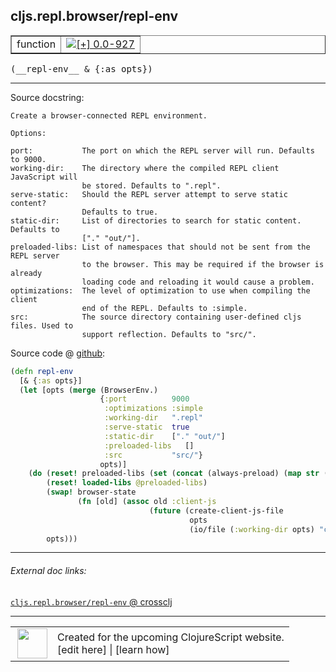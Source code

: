 ## cljs.repl.browser/repl-env



 <table border="1">
<tr>
<td>function</td>
<td><a href="https://github.com/cljsinfo/cljs-api-docs/tree/0.0-927"><img valign="middle" alt="[+] 0.0-927" title="Added in 0.0-927" src="https://img.shields.io/badge/+-0.0--927-lightgrey.svg"></a> </td>
</tr>
</table>


 <samp>
(__repl-env__ & {:as opts})<br>
</samp>

---





Source docstring:

```
Create a browser-connected REPL environment.

Options:

port:           The port on which the REPL server will run. Defaults to 9000.
working-dir:    The directory where the compiled REPL client JavaScript will
                be stored. Defaults to ".repl".
serve-static:   Should the REPL server attempt to serve static content?
                Defaults to true.
static-dir:     List of directories to search for static content. Defaults to
                ["." "out/"].
preloaded-libs: List of namespaces that should not be sent from the REPL server
                to the browser. This may be required if the browser is already
                loading code and reloading it would cause a problem.
optimizations:  The level of optimization to use when compiling the client
                end of the REPL. Defaults to :simple.
src:            The source directory containing user-defined cljs files. Used to
                support reflection. Defaults to "src/".

```


Source code @ [github](https://github.com/clojure/clojurescript/blob/r1934/src/clj/cljs/repl/browser.clj#L225-L262):

```clj
(defn repl-env
  [& {:as opts}]
  (let [opts (merge (BrowserEnv.)
                    {:port          9000
                     :optimizations :simple
                     :working-dir   ".repl"
                     :serve-static  true
                     :static-dir    ["." "out/"]
                     :preloaded-libs   []
                     :src           "src/"}
                    opts)]
    (do (reset! preloaded-libs (set (concat (always-preload) (map str (:preloaded-libs opts)))))
        (reset! loaded-libs @preloaded-libs)
        (swap! browser-state
               (fn [old] (assoc old :client-js
                               (future (create-client-js-file
                                        opts
                                        (io/file (:working-dir opts) "client.js"))))))
        opts)))
```

<!--
Repo - tag - source tree - lines:

 <pre>
clojurescript @ r1934
└── src
    └── clj
        └── cljs
            └── repl
                └── <ins>[browser.clj:225-262](https://github.com/clojure/clojurescript/blob/r1934/src/clj/cljs/repl/browser.clj#L225-L262)</ins>
</pre>

-->

---



###### External doc links:

[`cljs.repl.browser/repl-env` @ crossclj](http://crossclj.info/fun/cljs.repl.browser/repl-env.html)<br>

---

 <table>
<tr><td>
<img valign="middle" align="right" width="48px" src="http://i.imgur.com/Hi20huC.png">
</td><td>
Created for the upcoming ClojureScript website.<br>
[edit here] | [learn how]
</td></tr></table>

[edit here]:https://github.com/cljsinfo/cljs-api-docs/blob/master/cljsdoc/cljs.repl.browser_repl-env.cljsdoc
[learn how]:https://github.com/cljsinfo/cljs-api-docs/wiki/cljsdoc-files

<!--

This information was too distracting to show to readers, but I'll leave it
commented here since it is helpful to:

- pretty-print the data used to generate this document
- and show how to retrieve that data



The API data for this symbol:

```clj
{:ns "cljs.repl.browser",
 :name "repl-env",
 :signature ["[& {:as opts}]"],
 :history [["+" "0.0-927"]],
 :type "function",
 :full-name-encode "cljs.repl.browser_repl-env",
 :source {:code "(defn repl-env\n  [& {:as opts}]\n  (let [opts (merge (BrowserEnv.)\n                    {:port          9000\n                     :optimizations :simple\n                     :working-dir   \".repl\"\n                     :serve-static  true\n                     :static-dir    [\".\" \"out/\"]\n                     :preloaded-libs   []\n                     :src           \"src/\"}\n                    opts)]\n    (do (reset! preloaded-libs (set (concat (always-preload) (map str (:preloaded-libs opts)))))\n        (reset! loaded-libs @preloaded-libs)\n        (swap! browser-state\n               (fn [old] (assoc old :client-js\n                               (future (create-client-js-file\n                                        opts\n                                        (io/file (:working-dir opts) \"client.js\"))))))\n        opts)))",
          :title "Source code",
          :repo "clojurescript",
          :tag "r1934",
          :filename "src/clj/cljs/repl/browser.clj",
          :lines [225 262]},
 :full-name "cljs.repl.browser/repl-env",
 :docstring "Create a browser-connected REPL environment.\n\nOptions:\n\nport:           The port on which the REPL server will run. Defaults to 9000.\nworking-dir:    The directory where the compiled REPL client JavaScript will\n                be stored. Defaults to \".repl\".\nserve-static:   Should the REPL server attempt to serve static content?\n                Defaults to true.\nstatic-dir:     List of directories to search for static content. Defaults to\n                [\".\" \"out/\"].\npreloaded-libs: List of namespaces that should not be sent from the REPL server\n                to the browser. This may be required if the browser is already\n                loading code and reloading it would cause a problem.\noptimizations:  The level of optimization to use when compiling the client\n                end of the REPL. Defaults to :simple.\nsrc:            The source directory containing user-defined cljs files. Used to\n                support reflection. Defaults to \"src/\".\n"}

```

Retrieve the API data for this symbol:

```clj
;; from Clojure REPL
(require '[clojure.edn :as edn])
(-> (slurp "https://raw.githubusercontent.com/cljsinfo/cljs-api-docs/catalog/cljs-api.edn")
    (edn/read-string)
    (get-in [:symbols "cljs.repl.browser/repl-env"]))
```

-->
